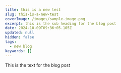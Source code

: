 ```yaml
---
title: this is a new test
slug: this-is-a-new-test
coverImage: /images/sample-image.png
excerpt: this is the sub heading for the blog post
date: 2024-10-09T09:36:05.105Z
updated: null
hidden: false
tags:
  - new blog
keywords: []
---
```


This is the text for the blog post
